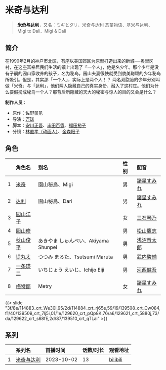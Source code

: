 # 米奇与达利


> <u>**[米奇与达利](http://bgm.tv/subject/362255)**</u>，又名：ミギとダリ、米奇与达利 恶童物语、基米与达利、Migi to Dali、Migi &amp; Dali

## 简介


在1990年2月的神户市北区，有座以美国郊区为原型打造出来的新城──奥里冈村，在这座富裕居民们生活的镇上出现了「一个人」，他是名少年。那个少年是没有子嗣的园山家收养的孩子，名为秘鸟。园山夫妻很快就受到俊美聪颖的少年秘鸟所吸引。但是，其实那「一个人」，实际上是两个人！？
两名双胞胎的少年分别叫做「米奇」与「达利」，他们两人隐藏自己的真实身份，融入了这村庄。他们为什么要假扮成秘鸟一个人？那背后所隐藏的天大的秘密与惊人的目的又会是什么？

**制作人员：**
- 原作：[佐野菜见](http://bgm.tv/person/9739)
- 导演：[万球](http://bgm.tv/person/5942)
- 脚本：[安川正吾](http://bgm.tv/person/10229)、[丰田百香](http://bgm.tv/person/43123)、[福田裕子](http://bgm.tv/person/3761)
- 分镜：[林直孝（动画人）](http://bgm.tv/person/14726)、[金森阳子](http://bgm.tv/person/27968)

## 角色

|     |   角色名   |   别名  | 性别 |  配音  |
|:--- |:------  |:----      |:---  |:--   |
| 1 | [米奇](http://bgm.tv/character/114883) | 園山秘鳥、Migi | 男 | [諸星すみれ](http://bgm.tv/person/5107) |
| 2 | [达利](http://bgm.tv/character/114884) | 園山秘鳥、Dari | 男 | [諸星すみれ](http://bgm.tv/person/5107) |
| 3 | [园山洋子](http://bgm.tv/character/139508) |  | 女 | [三石琴乃](http://bgm.tv/person/3918) |
| 4 | [园山修](http://bgm.tv/character/139509) |  | 男 | [松山鷹志](http://bgm.tv/person/4635) |
| 5 | [秋山俊平](http://bgm.tv/character/129620) | あきやま しゅんぺい、Akiyama Shunpei | 男 | [浅沼晋太郎](http://bgm.tv/person/4779) |
| 6 | [堤丸太](http://bgm.tv/character/129621) | つつみ まるた、Tsutsumi Maruta | 男 | [武内駿輔](http://bgm.tv/person/16361) |
| 7 | [一条瑛二](http://bgm.tv/character/129622) | いちじょう えいじ、Ichijo Eiji | 男 | [河西健吾](http://bgm.tv/person/7548) |
| 8 | [梅特丽](http://bgm.tv/character/139510) | Metry | 女 | [諸星すみれ](http://bgm.tv/person/5107) |

{{< slide "3f/8e/114883_crt_We30l,95/2d/114884_crt_rj65e,59/19/139508_crt_Cw084,f1/40/139509_crt_7lj5i,01/1e/129620_crt_pQp8K,76/a6/129621_crt_5880j,73/da/129622_crt_s68fE,2d/87/139510_crt_qTLal" >}}

## 系列

|     |   系列名   |   首播时间  | 话数/时长  | 观看地址 |
|:---  |:------    |:----      |:---       |:---  |
| 1 |[米奇与达利](https://bgm.tv/subject/362255)| 2023-10-02 | 13 | [bilibili](https://www.bilibili.com/bangumi/play/ss46114)  |





